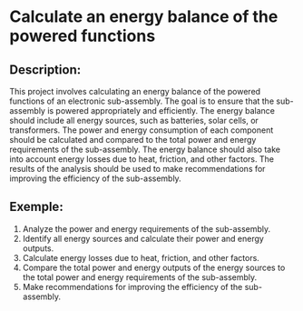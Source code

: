 # Calculate an energy balance of the powered functions 

## Description:
This project involves calculating an energy balance of the powered functions of an electronic sub-assembly. The goal is to ensure that the sub-assembly is powered appropriately and efficiently. The energy balance should include all energy sources, such as batteries, solar cells, or transformers. The power and energy consumption of each component should be calculated and compared to the total power and energy requirements of the sub-assembly. The energy balance should also take into account energy losses due to heat, friction, and other factors. The results of the analysis should be used to make recommendations for improving the efficiency of the sub-assembly.

## Exemple:
1. Analyze the power and energy requirements of the sub-assembly. 
2. Identify all energy sources and calculate their power and energy outputs. 
3. Calculate energy losses due to heat, friction, and other factors. 
4. Compare the total power and energy outputs of the energy sources to the total power and energy requirements of the sub-assembly. 
5. Make recommendations for improving the efficiency of the sub-assembly.